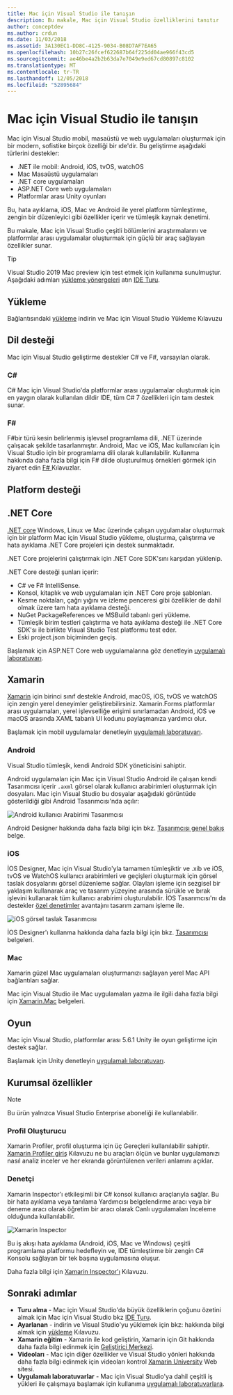 ```yaml
---
title: Mac için Visual Studio ile tanışın
description: Bu makale, Mac için Visual Studio özelliklerini tanıtır
author: conceptdev
ms.author: crdun
ms.date: 11/03/2018
ms.assetid: 3A130EC1-DD8C-4125-9034-B08D7AF7EA65
ms.openlocfilehash: 10b27c26fcef622687b64f225dd04ae966f43cd5
ms.sourcegitcommit: ae46be4a2b2b63da7e7049e9ed67cd80897c8102
ms.translationtype: MT
ms.contentlocale: tr-TR
ms.lasthandoff: 12/05/2018
ms.locfileid: "52895684"
---
```

# <a name="introducing-visual-studio-for-mac"></a>Mac için Visual Studio ile tanışın

Mac için Visual Studio mobil, masaüstü ve web uygulamaları oluşturmak için bir modern, sofistike birçok özelliği bir ıde'dir. Bu geliştirme aşağıdaki türlerini destekler:

* .NET ile mobil: Android, iOS, tvOS, watchOS
* Mac Masaüstü uygulamaları
* .NET core uygulamaları
* ASP.NET Core web uygulamaları
* Platformlar arası Unity oyunları

Bu, hata ayıklama, iOS, Mac ve Android ile yerel platform tümleştirme, zengin bir düzenleyici gibi özellikler içerir ve tümleşik kaynak denetimi.

Bu makale, Mac için Visual Studio çeşitli bölümlerini araştırmalarını ve platformlar arası uygulamalar oluşturmak için güçlü bir araç sağlayan özellikler sunar.

> [!TIP]
> Visual Studio 2019 Mac preview için test etmek için kullanıma sunulmuştur. Aşağıdaki adımları [yükleme yönergeleri](install-preview.md) atın [IDE Turu](ide-tour.md).

## <a name="installation"></a>Yükleme

Bağlantısındaki [yükleme](install-preview.md) indirin ve Mac için Visual Studio Yükleme Kılavuzu

## <a name="language-support"></a>Dil desteği

Mac için Visual Studio geliştirme destekler C# ve F#, varsayılan olarak.

### <a name="c"></a>C#

C# Mac için Visual Studio'da platformlar arası uygulamalar oluşturmak için en yaygın olarak kullanılan dildir IDE, tüm C# 7 özellikleri için tam destek sunar.

### <a name="f"></a>F#

F#bir türü kesin belirlenmiş işlevsel programlama dili, .NET üzerinde çalışacak şekilde tasarlanmıştır. Android, Mac ve iOS, Mac kullanıcıları için Visual Studio için bir programlama dili olarak kullanılabilir. Kullanma hakkında daha fazla bilgi için F# dilde oluşturulmuş örnekleri görmek için ziyaret edin [ F# ](https://developer.xamarin.com/guides/cross-platform/fsharp/) Kılavuzlar.

## <a name="platform-support"></a>Platform desteği

## <a name="net-core"></a>.NET Core

[.NET core](https://www.microsoft.com/net/core#macos) Windows, Linux ve Mac üzerinde çalışan uygulamalar oluşturmak için bir platform Mac için Visual Studio yükleme, oluşturma, çalıştırma ve hata ayıklama .NET Core projeleri için destek sunmaktadır. 

.NET Core projelerini çalıştırmak için .NET Core SDK'sını karşıdan yüklenip.

.NET Core desteği şunları içerir:

* C# ve F# IntelliSense.
* Konsol, kitaplık ve web uygulamaları için .NET Core proje şablonları.
* Kesme noktaları, çağrı yığını ve izleme penceresi gibi özellikler de dahil olmak üzere tam hata ayıklama desteği.
* NuGet PackageReferences ve MSBuild tabanlı geri yükleme.
* Tümleşik birim testleri çalıştırma ve hata ayıklama desteği ile .NET Core SDK'sı ile birlikte Visual Studio Test platformu test eder.
* Eski project.json biçiminden geçiş.

Başlamak için ASP.NET Core web uygulamalarına göz denetleyin [uygulamalı laboratuvarı](https://github.com/Microsoft/vs4mac-labs/tree/master/Web/Getting-Started).

## <a name="xamarin"></a>Xamarin

[Xamarin](https://developer.xamarin.com/) için birinci sınıf destekle Android, macOS, iOS, tvOS ve watchOS için zengin yerel deneyimler geliştirebilirsiniz. Xamarin.Forms platformlar arası uygulamaları, yerel işlevselliğe erişimi sınırlamadan Android, iOS ve macOS arasında XAML tabanlı UI kodunu paylaşmanıza yardımcı olur.

Başlamak için mobil uygulamalar denetleyin [uygulamalı laboratuvarı](https://github.com/Microsoft/vs4mac-labs/tree/master/Mobile/Getting-Started).

### <a name="android"></a>Android

Visual Studio tümleşik, kendi Android SDK yöneticisini sahiptir.

Android uygulamaları için Mac için Visual Studio Android ile çalışan kendi Tasarımcısı içerir `.axml` görsel olarak kullanıcı arabirimleri oluşturmak için dosyaları. Mac için Visual Studio bu dosyalar aşağıdaki görüntüde gösterildiği gibi Android Tasarımcısı'nda açılır:

![Android kullanıcı Arabirimi Tasarımcısı](media/intro-image31.png)

Android Designer hakkında daha fazla bilgi için bkz. [Tasarımcısı genel bakış](https://developer.xamarin.com/Android/Guides/User_Interface/Designer_Overview) belge.

### <a name="ios"></a>iOS

İOS Designer, Mac için Visual Studio'yla tamamen tümleşiktir ve .xib ve iOS, tvOS ve WatchOS kullanıcı arabirimleri ve geçişleri oluşturmak için görsel taslak dosyalarını görsel düzenleme sağlar. Olayları işleme için sezgisel bir yaklaşım kullanarak araç ve tasarım yüzeyine arasında sürükle ve bırak işlevini kullanarak tüm kullanıcı arabirimi oluşturulabilir. İOS Tasarımcısı'nı da destekler [özel denetimler](https://developer.xamarin.com/guides/ios/user_interface/designer/ios_designable_controls_overview/) avantajını tasarım zamanı işleme ile.

![iOS görsel taslak Tasarımcısı](media/intro-image30.png)

İOS Designer'ı kullanma hakkında daha fazla bilgi için bkz. [Tasarımcısı](https://developer.xamarin.com/guides/ios/user_interface/designer) belgeleri.

### <a name="mac"></a>Mac

Xamarin güzel Mac uygulamaları oluşturmanızı sağlayan yerel Mac API bağlantıları sağlar.

Mac için Visual Studio ile Mac uygulamaları yazma ile ilgili daha fazla bilgi için [Xamarin.Mac](https://developer.xamarin.com/guides/#mac) belgeleri.

## <a name="gaming"></a>Oyun

Mac için Visual Studio, platformlar arası 5.6.1 Unity ile oyun geliştirme için destek sağlar.

Başlamak için Unity denetleyin [uygulamalı laboratuvarı](https://github.com/Microsoft/vs4mac-labs/tree/master/Unity/Getting-Started).

## <a name="enterprise-features"></a>Kurumsal özellikler

> [!Note]
> Bu ürün yalnızca Visual Studio Enterprise aboneliği ile kullanılabilir.

### <a name="profiler"></a>Profil Oluşturucu

Xamarin Profiler, profil oluşturma için üç Gereçleri kullanılabilir sahiptir. [Xamarin Profiler giriş](https://developer.xamarin.com/guides/cross-platform/deployment,_testing,_and_metrics/xamarin-profiler/) Kılavuzu ne bu araçları ölçün ve bunlar uygulamanızı nasıl analiz inceler ve her ekranda görüntülenen verileri anlamını açıklar.

### <a name="inspector"></a>Denetçi

Xamarin Inspector'ı etkileşimli bir C# konsol kullanıcı araçlarıyla sağlar. Bu bir hata ayıklama veya tanılama Yardımcısı belgelendirme aracı veya bir deneme aracı olarak öğretim bir aracı olarak Canlı uygulamaları İnceleme olduğunda kullanılabilir.

![Xamarin Inspector](media/intro-inspector.png)

Bu iş akışı hata ayıklama (Android, iOS, Mac ve Windows) çeşitli programlama platformu hedefleyin ve, IDE tümleştirme bir zengin C# Konsolu sağlayan bir tek başına uygulamasına oluşur. 

Daha fazla bilgi için [Xamarin Inspector'ı](https://developer.xamarin.com/guides/cross-platform/inspector/) Kılavuzu.

## <a name="next-steps"></a>Sonraki adımlar

* **Turu alma** - Mac için Visual Studio'da büyük özelliklerin çoğunu özetini almak için Mac için Visual Studio bkz [IDE Turu](ide-tour.md).
* **Ayarlanan** - indirin ve Visual Studio'yu yüklemek için bkz: hakkında bilgi almak için [yükleme](installation.md) Kılavuzu.
* **Xamarin eğitim** - Xamarin ile kod geliştirin, Xamarin için Git hakkında daha fazla bilgi edinmek için [Geliştirici Merkezi](https://developer.xamarin.com).
* **Videoları** - Mac için diğer özellikler ve Visual Studio yönleri hakkında daha fazla bilgi edinmek için videoları kontrol [Xamarin University](https://university.xamarin.com) Web sitesi.
* **Uygulamalı laboratuvarlar** - Mac için Visual Studio'ya dahil çeşitli iş yükleri ile çalışmaya başlamak için kullanıma [uygulamalı laboratuvarlara](https://github.com/Microsoft/vs4mac-labs).
